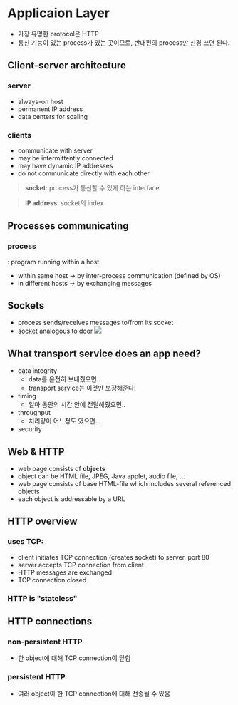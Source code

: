  # Applicaion Layer
 * 가장 유명한 protocol은 HTTP
 * 통신 기능이 있는 process가 있는 곳이므로, 반대편의 process만 신경 쓰면 된다.

## Client-server architecture
### server
* always-on host
* permanent IP address
* data centers for scaling

### clients
* communicate with server
* may be intermittently connected
* may have dynamic IP addresses
* do not communicate directly with each other
> **socket**: process가 통신할 수 있게 하는 interface  

> **IP address**: socket의 index

## Processes communicating
### process
: program running within a host
* within same host -> by inter-process communication (defined by OS)
* in different hosts -> by exchanging messages

## Sockets
* process sends/receives messages to/from its socket
* socket analogous to door 
![](https://i.imgur.com/s8MxsVV.png)

## What transport service does an app need?
* data integrity
    * data를 온전히 보내줬으면..
    * transport service는 이것만 보장해준다!
* timing
    * 얼마 동안의 시간 안에 전달해줬으면..
* throughput
    * 처리량이 어느정도 였으면..
* security

## Web & HTTP
* web page consists of **objects**
* object can be HTML file, JPEG, Java applet, audio file, ...
* web page consists of base HTML-file which includes several referenced objects
* each object is addressable by a URL

## HTTP overview
### uses TCP:
* client initiates TCP connection (creates socket) to server, port 80
* server accepts TCP connection from client
* HTTP messages are exchanged
* TCP connection closed
### HTTP is "stateless"

## HTTP connections
### non-persistent HTTP
* 한 object에 대해 TCP connection이 닫힘
### persistent HTTP
* 여러 object이 한 TCP connection에 대해 전송될 수 있음